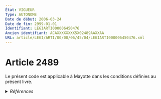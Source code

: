 ```yaml
---
État: VIGUEUR
Type: AUTONOME
Date de début: 2006-03-24
Date de fin: 2999-01-01
Identifiant: LEGIARTI000006450476
Ancien identifiant: ACAXXXXXXXX5X02489AAXXAA
URL: article/LEGI/ARTI/00/00/06/45/04/LEGIARTI000006450476.xml
---
```


<h1>Article 2489</h1>

Le présent code est applicable à Mayotte dans les conditions définies au présent
livre.


<details>
  <summary><em>Références</em></summary>

  <h2>Articles faisant référence à l'article</h2>
  
  <ul>
    <li>
      <a href="https://legal.tricoteuses.fr//redirection/LEGIARTI000006448429?vers=git&vers=legifrance">Code civil - article 2321 AUTONOME MODIFIE_MORT_NE, en vigueur du 2008-01-01 au 2006-03-24</a> CONCORDE source
    </li>
    <li>
      <a href="https://legal.tricoteuses.fr//redirection/LEGIARTI000006532323?vers=git&vers=legifrance">Ordonnance n° 2006-346 du 23 mars 2006 relative aux sûretés - article 1 ENTIEREMENT_MODIF</a> CREATION cible
    </li>
    <li>
      <a href="https://legal.tricoteuses.fr//redirection/LEGIARTI000006448031?vers=git&vers=legifrance">Code civil - article 2284 AUTONOME TRANSFERE, en vigueur du 2004-06-01 au 2006-03-24</a> CONCORDANCE cible
    </li>
    <li>
      <a href="https://legal.tricoteuses.fr//redirection/LEGIARTI000006448031?vers=git&vers=legifrance">Code civil - article 2284 AUTONOME TRANSFERE, en vigueur du 2004-06-01 au 2006-03-24</a> CONCORDE source
    </li>
    <li>
      <a href="https://legal.tricoteuses.fr//redirection/LEGIARTI000006448032?vers=git&vers=legifrance">Code civil - article 2284 AUTONOME VIGUEUR, en vigueur depuis le 2006-03-24</a> CONCORDANCE cible
    </li>
    <li>
      <a href="https://legal.tricoteuses.fr//redirection/LEGIARTI000006448032?vers=git&vers=legifrance">Code civil - article 2284 AUTONOME VIGUEUR, en vigueur depuis le 2006-03-24</a> CONCORDE source
    </li>
    <li>
      <a href="https://legal.tricoteuses.fr//redirection/LEGIARTI000006448430?vers=git&vers=legifrance">Code civil - article 2321 AUTONOME VIGUEUR, en vigueur depuis le 2006-03-24</a> CONCORDE source
    </li>
  </ul>
  
  <h2>Références faites par l'article</h2>
  
  <ul>
    <li>
      2006-03-23 CREATION source <a href="https://legal.tricoteuses.fr//redirection/LEGIARTI000006532323?vers=git&vers=legifrance">Ordonnance n° 2006-346 du 23 mars 2006 relative aux sûretés - article 1 ENTIEREMENT_MODIF</a>
    </li>
    <li>
      2999-01-01 CONCORDANCE source <a href="https://legal.tricoteuses.fr//redirection/LEGIARTI000006448031?vers=git&vers=legifrance">Code civil - article 2284 AUTONOME TRANSFERE, en vigueur du 2004-06-01 au 2006-03-24</a>
    </li>
    <li>
      2999-01-01 CONCORDE cible <a href="https://legal.tricoteuses.fr//redirection/LEGIARTI000006448031?vers=git&vers=legifrance">Code civil - article 2284 AUTONOME TRANSFERE, en vigueur du 2004-06-01 au 2006-03-24</a>
    </li>
    <li>
      2999-01-01 CONCORDE cible <a href="https://legal.tricoteuses.fr//redirection/LEGIARTI000006448429?vers=git&vers=legifrance">Code civil - article 2321 AUTONOME MODIFIE_MORT_NE, en vigueur du 2008-01-01 au 2006-03-24</a>
    </li>
    <li>
      CODIFICATION source Loi 1804-03-15
    </li>
  </ul>
</details>
